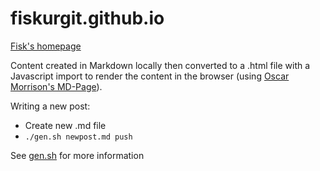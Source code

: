 # fiskurgit.github.io

[Fisk's homepage](https://fiskurgit.github.io)

Content created in Markdown locally then converted to a .html file with a Javascript import to render the content in the browser (using [Oscar Morrison's MD-Page](https://github.com/oscarmorrison/md-page)).

Writing a new post:
* Create new .md file
* `./gen.sh newpost.md push`

See [gen.sh](https://github.com/fiskurgit/fiskurgit.github.io/blob/master/gen.sh) for more information
